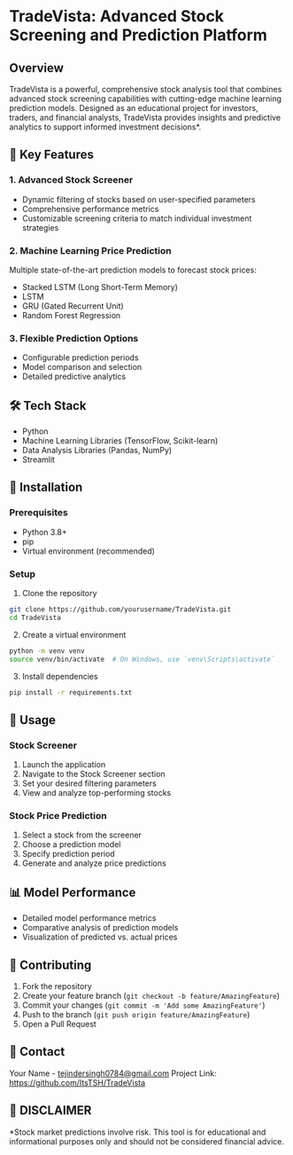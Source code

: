 # TradeVista: Advanced Stock Screening and Prediction Platform

## Overview

TradeVista is a powerful, comprehensive stock analysis tool that combines advanced stock screening capabilities with cutting-edge machine learning prediction models. Designed as an educational project for investors, traders, and financial analysts, TradeVista provides insights and predictive analytics to support informed investment decisions*.

## 🚀 Key Features

### 1. Advanced Stock Screener
- Dynamic filtering of stocks based on user-specified parameters
- Comprehensive performance metrics
- Customizable screening criteria to match individual investment strategies

### 2. Machine Learning Price Prediction
Multiple state-of-the-art prediction models to forecast stock prices:
- Stacked LSTM (Long Short-Term Memory)
- LSTM
- GRU (Gated Recurrent Unit)
- Random Forest Regression

### 3. Flexible Prediction Options
- Configurable prediction periods
- Model comparison and selection
- Detailed predictive analytics

## 🛠 Tech Stack
- Python
- Machine Learning Libraries (TensorFlow, Scikit-learn)
- Data Analysis Libraries (Pandas, NumPy)
- Streamlit

## 🔧 Installation

### Prerequisites
- Python 3.8+
- pip
- Virtual environment (recommended)

### Setup
1. Clone the repository
```bash
git clone https://github.com/yourusername/TradeVista.git
cd TradeVista
```

2. Create a virtual environment
```bash
python -m venv venv
source venv/bin/activate  # On Windows, use `venv\Scripts\activate`
```

3. Install dependencies
```bash
pip install -r requirements.txt
```

## 🚀 Usage

### Stock Screener
1. Launch the application
2. Navigate to the Stock Screener section
3. Set your desired filtering parameters
4. View and analyze top-performing stocks

### Stock Price Prediction
1. Select a stock from the screener
2. Choose a prediction model
3. Specify prediction period
4. Generate and analyze price predictions

## 📊 Model Performance
- Detailed model performance metrics
- Comparative analysis of prediction models
- Visualization of predicted vs. actual prices

## 🤝 Contributing
1. Fork the repository
2. Create your feature branch (`git checkout -b feature/AmazingFeature`)
3. Commit your changes (`git commit -m 'Add some AmazingFeature'`)
4. Push to the branch (`git push origin feature/AmazingFeature`)
5. Open a Pull Request

## 🔗 Contact
Your Name - tejindersingh0784@gmail.com
Project Link: https://github.com/ItsTSH/TradeVista

## 🚨 DISCLAIMER
*Stock market predictions involve risk. This tool is for educational and informational purposes only and should not be considered financial advice.
